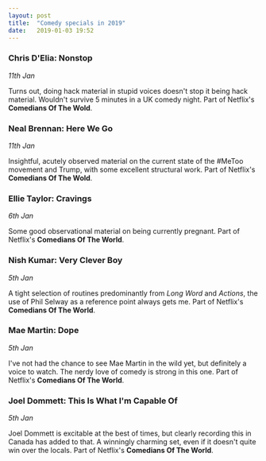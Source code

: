 ```yaml
---
layout: post
title:  "Comedy specials in 2019"
date:   2019-01-03 19:52
---
```


### Chris D'Elia: Nonstop
*11th Jan*

Turns out, doing hack material in stupid voices doesn't stop it being hack material. Wouldn't survive 5 minutes in a UK comedy night. Part of Netflix's **Comedians Of The Wold**.

### Neal Brennan: Here We Go
*11th Jan*

Insightful, acutely observed material on the current state of the #MeToo movement and Trump, with some excellent structural work. Part of Netflix's **Comedians Of The Wold**.

### Ellie Taylor: Cravings
*6th Jan*

Some good observational material on being currently pregnant. Part of Netflix's **Comedians Of The World**.

### Nish Kumar: Very Clever Boy
*5th Jan*

A tight selection of routines predominantly from *Long Word* and *Actions*, the use of Phil Selway as a reference point always gets me. Part of Netflix's **Comedians Of The World**.


### Mae Martin: Dope
*5th Jan*

I've not had the chance to see Mae Martin in the wild yet, but definitely a voice to watch. The nerdy love of comedy is strong in this one. Part of Netflix's **Comedians Of The World**.

### Joel Dommett: This Is What I'm Capable Of
*5th Jan*

Joel Dommett is excitable at the best of times, but clearly recording this in Canada has added to that. A winningly charming set, even if it doesn't quite win over the locals. Part of Netflix's **Comedians Of The World**.

